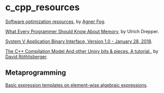 # c_cpp_resources

[Software optimization resources](https://agner.org/optimize), by [Agner Fog](https://agner.org).

[What Every Programmer Should Know About Memory](https://people.freebsd.org/~lstewart/articles/cpumemory.pdf), by Ulrich Drepper.

[System V Application Binary Interface, Version 1.0 - January 28, 2018](https://github.com/hjl-tools/x86-psABI/wiki/x86-64-psABI-1.0.pdf).

[The C++ Compilation Model And other Unixy bits & pieces. A tutorial.](https://david.rothlis.net/c/compilation_model), by [David Röthlisberger](https://david.rothlis.net).

## Metaprogramming
[Basic expression templates on element-wise algebraic expressions](https://riptutorial.com/cplusplus/example/11715/basic-expression-templates-on-element-wise-algebraic-expressions).

